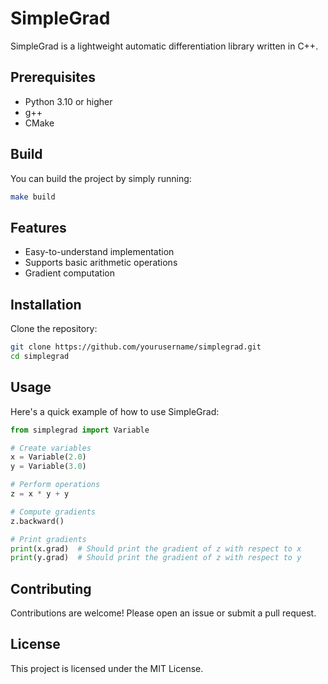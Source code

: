 # SimpleGrad

SimpleGrad is a lightweight automatic differentiation library written in C++.

## Prerequisites

- Python 3.10 or higher
- g++
- CMake

## Build

You can build the project by simply running:

```bash
make build
```
## Features

- Easy-to-understand implementation
- Supports basic arithmetic operations
- Gradient computation

## Installation

Clone the repository:

```bash
git clone https://github.com/yourusername/simplegrad.git
cd simplegrad
```

## Usage

Here's a quick example of how to use SimpleGrad:

```python
from simplegrad import Variable

# Create variables
x = Variable(2.0)
y = Variable(3.0)

# Perform operations
z = x * y + y

# Compute gradients
z.backward()

# Print gradients
print(x.grad)  # Should print the gradient of z with respect to x
print(y.grad)  # Should print the gradient of z with respect to y
```

## Contributing

Contributions are welcome! Please open an issue or submit a pull request.

## License

This project is licensed under the MIT License.